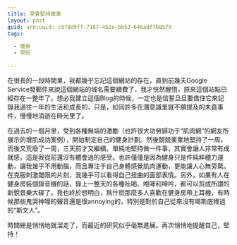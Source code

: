 ```yaml
---
title: 學會堅持做事
layout: post
guid: urn:uuid: c879d9ff-7167-4b2e-bb52-646adf7b85f9
tags:

  - 健身
  - 學術
  
---
```



在很長的一段時間里，我都幾乎忘記這個網站的存在，直到前幾天Google Service發郵件來說這個網站的域名需要續費了，我才恍然醒悟，原來這個站點已經存在一整年了。想必我建立這個Blog的時候，一定也是信誓旦旦要借住它來記錄我過往一年的生活和成長的，只是，如同許多在潛意識里就不願提及的未竟事件，慢慢地消逝在時光里了。

在過去的一個月里，受到各種無端的激勵（也許很大功勞歸功于“肌肉網”的網友所展示的增肌成功案例），開始制定自己的健身計劃。然後兢兢業業地堅持了一周，而後又荒廢了一周，三天前才又繼續。單純地堅持做一件事，其實會讓人非常有成就感，這是我從前還沒有體會過的感受。也許僅僅是因為健身只是件純粹體力運動，讓我幾乎不用動腦，而且專注于自己身體感覺肌肉運動，更能讓人心無旁騖。在克服刺激閾限的片刻，我幾乎可以看得自己扭曲的面部表情。另外，如果有人在健身房裝個錄音機的話，錄上一整天的各種吆喝、咆哮和呻吟，都可以剪成所謂的新銳音樂大碟了。我也終於想明白，爲什麽那麼多人喜歡在健身房帶上耳機，有時候那些鬼哭神嚎的聲音還是很annoying的，特別是對於自己從來沒有竭斯底裡過的“斯文人”。

時間總是悄悄地就溜走了，而最近的研究似乎毫無進展。再次悄悄地提醒自己，堅持！
